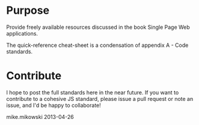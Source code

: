 # Purpose

Provide freely available resources 
discussed in the book Single Page Web applications.

The quick-reference cheat-sheet is a condensation of 
appendix A - Code standards.

# Contribute

I hope to post the full standards here in the near future.
If you want to contribute to a cohesive JS standard, please
issue a pull request or note an issue, and I'd be happy to
collaborate!

mike.mikowski 2013-04-26

